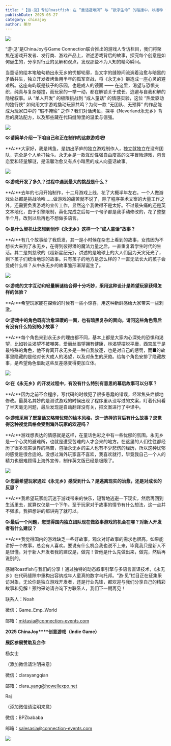 ```yaml
---
title: "【游·见】专访Roastfish：在 “童话避难所” 与 “数字生命” 的碰撞中，以播种 “情感变量” 重塑虚拟陪伴"
publishDate: 2025-05-27
category: chinajoy
author: 莱尔
---
```


![](https://ec-net-1251389766.cos.ap-shanghai.myqcloud.com/wp-content/uploads/2025/05/20250527145623229.jpeg)

“游·见”是ChinaJoy与Game Connection联合推出的游戏人专访栏目，我们将聚焦在游戏开发者、发行商、游戏产品上，讲述游戏背后的故事，探究每个创意是如何诞生的，分享对行业的见解和观点，发现那些不为人知的精彩瞬间。 

当童话的绘本笔触勾勒出永无乡的忧郁轮廓，当文字的缝隙间流淌着治愈与暗黑的矛盾共生，独立开发者烤鱼用半年的孤军奋战，将《永无乡》锻造成一座心灵的避难所。这座岛屿既是孩子的乐园，也是成人的镜面 —— 在这里，渴望与恐惧交织，纯真与复杂碰撞，而玩家的一举一动，都在解锁关于成长、逃避与自我和解的隐秘叙事。从 “单人开发” 的极限挑战到 “成人童话” 的情感实验，这位 “热爱驱动的独行侠” 如何用文字游戏撬动玩家共鸣？为何一款 “无团队、无预算” 的作品能成为玩家口中的 “瑕不掩瑜” 之作？我们对话烤鱼，探寻《Neverland永无乡》背后的魔法配方，以及那些藏在代码缝隙里的温柔与倔强。

![](https://ec-net-1251389766.cos.ap-shanghai.myqcloud.com/wp-content/uploads/2025/05/20250527145624830.jpeg)

**Q:请简单介绍一下咱自己和正在制作的这款游戏吧!**

**A:**大家好，我是烤鱼，是初出茅庐的独立游戏制作人，独立就独立在没有团队，完全是个人单打独斗。永无乡是一款互动性强自由度高的文字冒险游戏，包含恋爱和轻量解谜，是温馨治愈又有点小暗黑的成人向童话故事。 

![](https://ec-net-1251389766.cos.ap-shanghai.myqcloud.com/wp-content/uploads/2025/05/20250527145626533.jpeg)

**Q:游戏开发了多久？过程中遇到最大的挑战是什么？** 

**A:**去年的七月开始制作，十二月游戏上线，花了大概半年左右。一个人做游戏处处都是挑战哈哈……做游戏的痛苦就不说了，除了程序美术文案的大量工作之外，还需要负责游戏的宣传工作，显然这个我做得不是太好。不过最头痛的还是英文本地化，由于引擎限制，英化完成之后每一个句子都是我手动修改的，花了整整半个月，改到以后再也不想做多语言。 

**Q:是什么契机让您想到创作《永无乡》这样一个“成人童话”故事？**  

**A:**有几个故事给了我启发，其一是小时候在杂志上看到的故事，女孩因为不想长大来到了永无乡，在得到彼得潘的魔法力量之后，一直重复着学生时代的生活。其二是刘慈欣的《超新星纪元》，讲述的是地球上的大人们因为天灾死光了，剩下孩子们统治地球的故事。只有孩子的地方是怎么样的？一直无法长大的孩子会变成什么样？从中永无乡的故事雏形渐渐诞生了。 

![](https://ec-net-1251389766.cos.ap-shanghai.myqcloud.com/wp-content/uploads/2025/05/20250527145625414.jpg)

**Q:游戏的文字互动和轻量解谜结合得十分巧妙，采用这种设计是希望玩家获得怎样的体验？** 

**A:**希望玩家能在探索的时候有一些小惊喜，用这种新鲜感给大家带来一些刺激。 

**Q:游戏中的角色既有治愈温暖的一面，也有暗黑复杂的面向。请问这些角色背后有没有什么特别的小故事？** 

**A:**每个角色来到永无乡的理由都不同，基本上都是大家内心深处的恐惧和渴望，比如铃兰渴望不被嘲笑，爱丽丝渴望拥有健康，林渴望摆脱平庸，西宫属于是最特殊的角色，他不肯离开永无乡是一种自我放逐，也是对自己的惩罚，而■的故事里隐藏的是他对长大成人的渴望，以及对永生的厌倦。给每个角色安排了隐藏故事，是希望角色借助这些反差感变得更加立体。 

![](https://ec-net-1251389766.cos.ap-shanghai.myqcloud.com/wp-content/uploads/2025/05/20250527145627966.gif)

**Q:在《永无乡》的开发过程中，有没有什么特别有意思的幕后故事可以分享？** 

**A:**因为之前不会程序，写代码的时候犯了很多愚蠢的错误，经常焦头烂额地修改。最莫名其妙的是测试游戏的时候出现了程序里从没写过的文案，盯着代码看了半天毫无问题，最后发现是自动翻译没有关，把文案进行了中译中。 

**Q:游戏采用了既童话又略带忧郁的绘本风格，这一选择的背后有什么故事？您觉得这种视觉风格会受到海外玩家的欢迎吗？** 

**A:**游戏想表达的情感就是这样，在童话色彩之中有一些忧郁的氛围。永无乡是一个心灵的避难所，也就是遭受苦难的人才会来的地方。在这里的人们往往都经历了很多现实世界的痛苦，包括永无乡的主人也有不少悲伤的经历，所以这种忧郁的感觉是很合适的。没想过海外玩家喜不喜欢，我喜欢就行，毕竟我自己一个人的精力也很难顾得上海外宣传，制作英文版已经是极限了。 

![](https://ec-net-1251389766.cos.ap-shanghai.myqcloud.com/wp-content/uploads/2025/05/20250527145628646.jpg)

**Q:您最希望玩家通过《永无乡》感受到什么？是逃离现实的治愈，还是对成长的反思？** 

**A:**我希望玩家能沉迷于游戏带来的快乐，短暂地逃避一下现实，然后再回到生活里去，就算仅仅是一个下午。至于玩家对于故事的情节有什么想法，这一点并不强求，我把想讲的都讲完了就可以。 

**Q:最后一个问题，您觉得国内独立团队现在做叙事游戏的机会在哪？对新人开发者有什么建议？** 

**A:**我觉得国内的游戏缺乏一些好故事，观众对好故事的需求也很高。如果能讲好一个故事，总会有人喜欢。要说有什么机会我也说不上来，毕竟我只是新人不是很懂。对于新人开发者我的建议是，做完！管他是什么先做出来，做完，然后再说别的。 

感谢Roastfish与我们的分享！通过独特的动态叙事引擎与多语言直译技术，《永无乡》在代码缝隙中重构出容纳成年人童真的数字乌托邦。“游·见”栏目正在征集采访对象，无论你是独立游戏开发者，还是行业先锋，都欢迎与我们分享自己的精彩故事和见解！预约采访请咨询下方联系人，我们下一期再见！   

联系人：Noah 

微信：Game\_Emp\_World 

邮箱：[mktasia@connection-events.com](mailto:mktasia@connection-events.com)   
  

**2025 ChinaJoy****创意游戏（Indie Game）**

**展区参展赞助及合作**

杨女士

（添加微信请注明来意）

微信：clarayangqian

邮箱：clara\_yang@howellexpo.net

Raj

（添加微信请注明来意）

微信：BPZbababa

邮箱：salesasia@connection-events.com

![](https://ec-net-1251389766.cos.ap-shanghai.myqcloud.com/wp-content/uploads/2025/05/20250527145633688.png)

